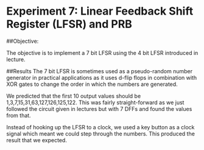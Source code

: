 #	Experiment	7:	Linear	Feedback	Shift	Register	(LFSR)	and	PRB

##Objective:

The objective is to implement a 7 bit LFSR using the 4 bit LFSR introduced in lecture.

##Results
The 7 bit LFSR is sometimes used as a pseudo-random number generator in practical applications as it uses d-flip flops in combination with XOR gates to change the order in which the numbers are generated.

We predicted that the first 10 output values should be 1,3,7,15,31,63,127,126,125,122. This was fairly straight-forward as we just followed the circuit given in lectures but with 7 DFFs and found the values from that.

Instead of hooking up the LFSR to a clock, we used a key button as a clock signal which meant we could step through the numbers. This produced the result that we expected.
